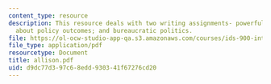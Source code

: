 ```yaml
---
content_type: resource
description: This resource deals with two writing assignments- powerful dumb ideas
  about policy outcomes; and bureaucratic politics.
file: https://ol-ocw-studio-app-qa.s3.amazonaws.com/courses/ids-900-integrating-doctoral-seminar-on-emerging-technologies-fall-2005/d9dc77d397c68edd930341f67276cd20_allison.pdf
file_type: application/pdf
resourcetype: Document
title: allison.pdf
uid: d9dc77d3-97c6-8edd-9303-41f67276cd20
---
```

